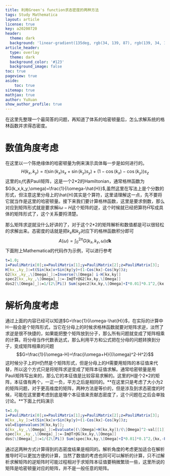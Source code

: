 ```yaml
---
title: 利用Green's function求态密度的两种方法
tags: Study Mathematica
layout: article
license: true
key: a20200720
header:
  theme: dark
  background: 'linear-gradient(135deg, rgb(34, 139, 87), rgb(139, 34, 139))'
article_header:
  type: overlay
  theme: dark
  background_color: '#123'
  background_image: false
toc: true
pageview: true
aside:
    toc: true
sitemap: true
mathjax: true
author: YuXuan
show_author_profile: true
---
```

在这里先整理一个最简答的问题，再知道了体系的哈密顿量后，怎么求解系统的格林函数并求得态密度。
<!--more-->
# 数值角度考虑
在这里以一个陈绝缘体的哈密顿量为例来演示具体每一步是如何进行的。
$$H(k_x,k_y)=t(\sin(k_x)s_x+\sin(k_y)s_y)+(1-\cos(k_x)-\cos(k_y))s_z$$
这里的$s_i$代表Pauli矩阵，这是一个2*2的Hamiltonian，通常格林函数为$G(k_x,k_y,\omega)=\frac{1}{i\omega-\hat{H}}$,虽然这里在写法上是个分数的形式，但注意这里分母上的\hat{H}其实是个算符，这里请理解这一点，先不要将它就当作是这里的哈密顿量。接下来我们要计算格林函数，这里是要求倒数，那么对应到矩阵形式就是要求解$i\omega-H$这个矩阵的逆，这个时候就已经把算符$\hat{H}$写成具体的矩阵形式了，这个关系要捋清楚。

那么矩阵求逆就没什么好讲的了，对于这个2*2的矩阵解析和数值都是可以很轻松的求解出来。态密度的话就是把$k_x$和$k_y$对应下的格林函数积分即可
$$A(\omega)=\int_0^{2\pi} G(k_x,k_y,\omega)d\mathbf{k}$$
下面附上Mathematica的代码作为示例，可以进行参考
```mathematica
t=1.0;
i=PauliMatrix[0];x=PauliMatrix[1];y=PauliMatrix[2];z=PauliMatrix[3];
H[kx_,ky_]:=t(Sin[kx]x+Sin[ky]y)+(1-Cos[kx]-Cos[ky])z;
G2[kx_,ky_,\[Omega]_]:=Inverse[\[Omega] i-H[kx,ky]]
spec2[kx_,ky_,\[Omega]_]:=-Im@Tr@G2[kx,ky,\[Omega]]
dos2[\[Omega]_]:=1/(2\[Pi]) Sum[spec2[kx,ky,\[Omega]+I*0.01]*0.1^2,{kx,-Pi,Pi,0.1},{ky,-Pi,Pi,0.1}]
```

# 解析角度考虑
通过上面的内容已经可以知道$G=\frac{1}{i\omega-\hat{H}}$，在实际的计算中H一般会是个矩阵形式，当它在分母上的时候求格林函数就要对矩阵求逆，淡然了求逆是很不快捷的，如果能把整个矩阵放到分子，那么所有问题就变成了矩阵相乘的计算。将分母当作代数表达式，那么利用平方和公式把在分母的问题转换到分子，变成矩阵相乘的问题
$$G=\frac{1}{i\omega-H}=\frac{i\omega+H}{(i\omega)^2-H^2}$$
这时候分子上的H仍然是个矩阵形式，但是分母上的H需要用矩阵的本征值来代替，所以这个方式只是将矩阵求逆变成了矩阵本征值求解。通常哈密顿量是用Pauli矩阵写出来的，那么它的本征值是比较容易求解的。这里的H是个2*2的矩阵，本征值有两个，一正一负，平方之后是相同的。**在这里只是考虑了大小为2的矩阵问题，对于更高维度的矩阵，两种方法是等价的，但是涉及到求态密度的时候，可能在这里要考虑到底是哪个本征值来贡献态密度了，这个问题在之后会单独讨论。**下面上代码演示
```mathematica
t=1.0;
i=PauliMatrix[0];x=PauliMatrix[1];y=PauliMatrix[2];z=PauliMatrix[3];
H[kx_,ky_]:=t(Sin[kx]x+Sin[ky]y)+(1-Cos[kx]-Cos[ky])z;
val=Eigenvalues[H[kx,ky]];
G[kx_,ky_,\[Omega]_]:=Evaluate[(\[Omega]+H[kx,ky])/(\[Omega]^2-val[[1]]^2)]
spec[kx_,ky_,\[Omega]_]:=-Im@Tr@G[kx,ky,\[Omega]]
dos[\[Omega]_]:=1/(2\[Pi]) Sum[spec[kx,ky,\[Omega]+I*0.01]*0.1^2,{kx,-Pi,Pi,0.1},{ky,-Pi,Pi,0.1}]
```
通过这两种方式计算得到的态密度结果是相同的。解析角度的考虑更加适合在解析推导时可以更加方便的计算，当然了数值的考虑也同可可以解析的计算，只不过解析求解矩阵的逆矩阵时可能过程相对于求矩阵本征值要稍微繁琐一些，这里所说的矩阵是哈密顿量对应的矩阵，并不是一般任意的矩阵。